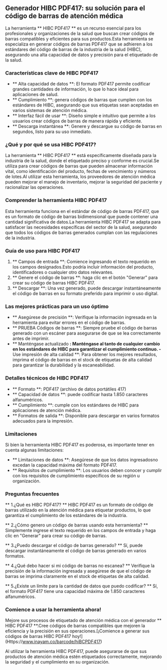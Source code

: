 ## Generador HIBC PDF417: su solución para el código de barras de atención médica

La herramienta ** HIBC PDF417 ** es un recurso esencial para los profesionales y organizaciones de la salud que buscan crear códigos de barras compatibles y eficientes para sus productos.Esta herramienta se especializa en generar códigos de barras PDF417 que se adhieren a los estándares del código de barras de la industria de la salud (HIBC), asegurando una alta capacidad de datos y precisión para el etiquetado de la salud.

### Características clave de HIBC PDF417

- ** Alta capacidad de datos **: El formato PDF417 permite codificar grandes cantidades de información, lo que lo hace ideal para aplicaciones de salud.
- ** Cumplimiento **: genera códigos de barras que cumplen con los estándares de HIBC, asegurando que sus etiquetas sean aceptadas en varios sistemas de atención médica.
- ** Interfaz fácil de usar **: Diseño simple e intuitivo que permite a los usuarios crear códigos de barras de manera rápida y eficiente.
- ** Descarga instantánea **: Genere y descargue su código de barras en segundos, listo para su uso inmediato.

### ¿Qué y por qué se usa HIBC PDF417?

La herramienta ** HIBC PDF417 ** está específicamente diseñada para la industria de la salud, donde el etiquetado preciso y conforme es crucial.Se utiliza para crear códigos de barras que pueden almacenar información vital, como identificación del producto, fechas de vencimiento y números de lotes.Al utilizar esta herramienta, los proveedores de atención médica pueden mejorar el manejo de inventario, mejorar la seguridad del paciente y racionalizar las operaciones.

### Comprender la herramienta HIBC PDF417

Esta herramienta funciona en el estándar de código de barras PDF417, que es un formato de código de barras bidimensional que puede contener una cantidad significativa de datos.La herramienta HIBC PDF417 se adapta para satisfacer las necesidades específicas del sector de la salud, asegurando que todos los códigos de barras generados cumplan con las regulaciones de la industria.

### Guía de uso para HIBC PDF417

1. ** Campos de entrada **: Comience ingresando el texto requerido en los campos designados.Esto podría incluir información del producto, identificadores o cualquier otro datos relevantes.
2. ** Genere el código de barras **: haga clic en el botón "Generar" para crear su código de barras HIBC PDF417.
3. ** Descargar **: Una vez generado, puede descargar instantáneamente el código de barras en su formato preferido para imprimir o uso digital.

### Las mejores prácticas para un uso óptimo

- ** Asegúrese de precisión **: Verifique la información ingresada en la herramienta para evitar errores en el código de barras.
- ** PRUEBA Códigos de barras **: Siempre pruebe el código de barras generado con un escáner para asegurarse de que se lea correctamente antes de imprimir.
- ** Manténgase actualizado **: Manténgase al tanto de cualquier cambio en los estándares de HIBC para garantizar el cumplimiento continuo.
-** Use impresión de alta calidad **: Para obtener los mejores resultados, imprima el código de barras en el stock de etiquetas de alta calidad para garantizar la durabilidad y la escaneabilidad.

### Detalles técnicos de HIBC PDF417

- ** Formato **: PDF417 (archivo de datos portátiles 417)
- ** Capacidad de datos **: puede codificar hasta 1.850 caracteres alfanuméricos.
- ** Cumplimiento **: cumple con los estándares de HIBC para aplicaciones de atención médica.
- ** Formatos de salida **: Disponible para descargar en varios formatos adecuados para la impresión.

### Limitaciones

Si bien la herramienta HIBC PDF417 es poderosa, es importante tener en cuenta algunas limitaciones:
- ** Limitaciones de datos **: Asegúrese de que los datos ingresados ​​no excedan la capacidad máxima del formato PDF417.
- ** Requisitos de cumplimiento **: Los usuarios deben conocer y cumplir con los requisitos de cumplimiento específicos de su región u organización.

### Preguntas frecuentes

** 1.¿Qué es HIBC PDF417? **
HIBC PDF417 es un formato de código de barras utilizado en la atención médica para etiquetar productos, lo que garantiza el cumplimiento de los estándares de la industria.

** 2.¿Cómo genero un código de barras usando esta herramienta? **
Simplemente ingrese el texto requerido en los campos de entrada y haga clic en "Generar" para crear su código de barras.

** 3.¿Puedo descargar el código de barras generado? **
Sí, puede descargar instantáneamente el código de barras generado en varios formatos.

** 4.¿Qué debo hacer si mi código de barras no escanea? **
Verifique la precisión de la información ingresada y asegúrese de que el código de barras se imprima claramente en el stock de etiquetas de alta calidad.

** 5.¿Existe un límite para la cantidad de datos que puedo codificar? **
Sí, el formato PDF417 tiene una capacidad máxima de 1.850 caracteres alfanuméricos.

### Comience a usar la herramienta ahora!

Mejore sus procesos de etiquetado de atención médica con el generador ** HIBC PDF417 **.Cree códigos de barras compatibles que mejoren la eficiencia y la precisión en sus operaciones.[¡Comience a generar sus códigos de barras HIBC PDF417 hoy!] (Https://www.inayam.co/barcode/hiBCPDF417)

Al utilizar la herramienta HIBC PDF417, puede asegurarse de que sus productos de atención médica estén etiquetados correctamente, mejorando la seguridad y el cumplimiento en su organización.